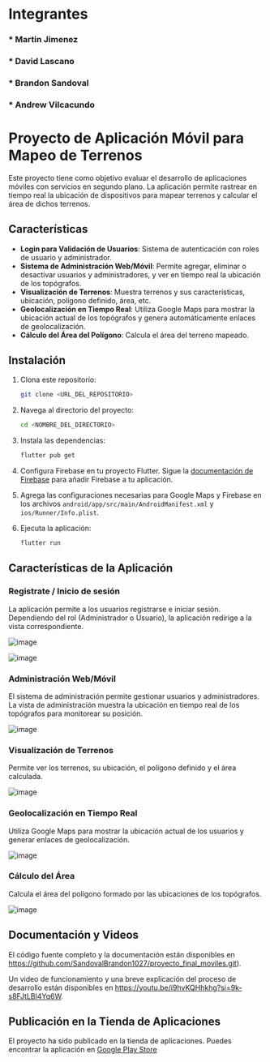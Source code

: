 <h1>Integrantes</h1> 
<h3>* Martin Jimenez</h3> 
<h3>* David Lascano </h3> 
<h3>* Brandon Sandoval </h3> 
<h3>* Andrew Vilcacundo </h3> 


# Proyecto de Aplicación Móvil para Mapeo de Terrenos

Este proyecto tiene como objetivo evaluar el desarrollo de aplicaciones móviles con servicios en segundo plano. La aplicación permite rastrear en tiempo real la ubicación de dispositivos para mapear terrenos y calcular el área de dichos terrenos.

## Características

- **Login para Validación de Usuarios**: Sistema de autenticación con roles de usuario y administrador.
- **Sistema de Administración Web/Móvil**: Permite agregar, eliminar o desactivar usuarios y administradores, y ver en tiempo real la ubicación de los topógrafos.
- **Visualización de Terrenos**: Muestra terrenos y sus características, ubicación, polígono definido, área, etc.
- **Geolocalización en Tiempo Real**: Utiliza Google Maps para mostrar la ubicación actual de los topógrafos y genera automáticamente enlaces de geolocalización.
- **Cálculo del Área del Polígono**: Calcula el área del terreno mapeado.

## Instalación

1. Clona este repositorio:

    ```bash
    git clone <URL_DEL_REPOSITORIO>
    ```

2. Navega al directorio del proyecto:

    ```bash
    cd <NOMBRE_DEL_DIRECTORIO>
    ```

3. Instala las dependencias:

    ```bash
    flutter pub get
    ```

4. Configura Firebase en tu proyecto Flutter. Sigue la [documentación de Firebase](https://firebase.google.com/docs/flutter/setup) para añadir Firebase a tu aplicación.

5. Agrega las configuraciones necesarias para Google Maps y Firebase en los archivos `android/app/src/main/AndroidManifest.xml` y `ios/Runner/Info.plist`.

6. Ejecuta la aplicación:

    ```bash
    flutter run
    ```

## Características de la Aplicación

### Registrate / Inicio de sesión 

La aplicación permite a los usuarios registrarse e iniciar sesión. Dependiendo del rol (Administrador o Usuario), la aplicación redirige a la vista correspondiente.

![image](https://github.com/user-attachments/assets/04180b89-b7d6-4e1a-9a4e-7f0b8801c784)

![image](https://github.com/user-attachments/assets/f7ec55ab-d3ca-4d94-a15d-4fc670a1aa3f)


### Administración Web/Móvil

El sistema de administración permite gestionar usuarios y administradores. La vista de administración muestra la ubicación en tiempo real de los topógrafos para monitorear su posición.

![image](https://github.com/user-attachments/assets/e466392a-877a-4289-a9c7-daae994e057a)


### Visualización de Terrenos

Permite ver los terrenos, su ubicación, el polígono definido y el área calculada.

![image](https://github.com/user-attachments/assets/cf36c1f2-1bda-499c-bf67-d38eedf77209)


### Geolocalización en Tiempo Real

Utiliza Google Maps para mostrar la ubicación actual de los usuarios y generar enlaces de geolocalización.

![image](https://github.com/user-attachments/assets/d2a1e5ec-0f6f-43d2-b392-7f94a907be23)


### Cálculo del Área

Calcula el área del polígono formado por las ubicaciones de los topógrafos.

![image](https://github.com/user-attachments/assets/61cecaad-3aeb-46c8-a0ec-ae738707a88e)


## Documentación y Videos

El código fuente completo y la documentación están disponibles en https://github.com/SandovalBrandon1027/proyecto_final_moviles.git).

Un video de funcionamiento y una breve explicación del proceso de desarrollo están disponibles en https://youtu.be/i9hvKQHhkhg?si=9k-s8FJtLBl4Yq6W.

## Publicación en la Tienda de Aplicaciones

El proyecto ha sido publicado en la tienda de aplicaciones. Puedes encontrar la aplicación en [Google Play Store](<URL_DE_LA_TIENDA>)



